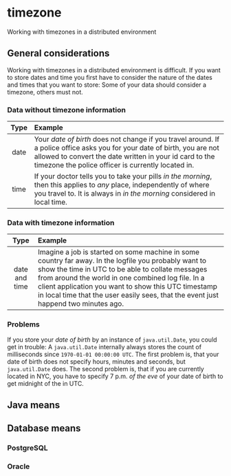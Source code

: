 # timezone
Working with timezones in a distributed environment

## General considerations
Working with timezones in a distributed environment is difficult. 
If you want to store dates and time you first have to consider the nature of the dates and times that you want to store:
Some of your data should consider a timezone, others must not.

### Data without timezone information
| Type | Example |
| :---: | :--- |
| date | Your _date of birth_ does not change if you travel around. If a police office asks you for your date of birth, you are not allowed to convert the date written in your id card to the timezone the police officer is currently located in. |
| time | If your doctor tells you to take your pills _in the morning_, then this applies to _any_ place, independently of where you travel to. It is always in _in the morning_ considered in local time. |

### Data with timezone information
| Type | Example |
| :---: | :--- |
| date and time | Imagine a job is started on some machine in some country far away. In the logfile you probably want to show the time in UTC to be able to collate messages from around the world in one combined log file. In a client application you want to show this UTC timestamp in local time that the user easily sees, that the event just happend two minutes ago. |

### Problems
If you store your _date of birth_  by an instance of `java.util.Date`, you could get in trouble: A `java.util.Date` internally always stores the count of milliseconds since `1970-01-01 00:00:00 UTC`. The first problem is, that your date of birth does not specify hours, minutes and seconds, but `java.util.Date` does. The second problem is, that if you are currently located in NYC, you have to specify 7 p.m. *of the eve* of your date of birth to get midnight of the in UTC.

## Java means

## Database means
### PostgreSQL
### Oracle
